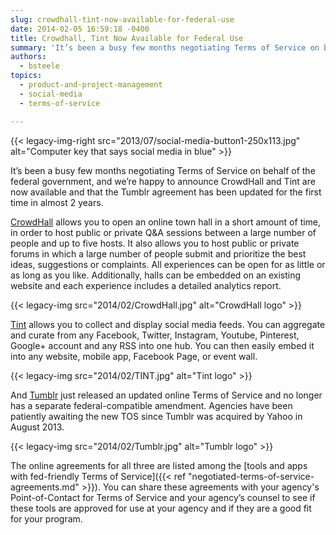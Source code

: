 ```yaml
---
slug: crowdhall-tint-now-available-for-federal-use
date: 2014-02-05 16:59:18 -0400
title: Crowdhall, Tint Now Available for Federal Use
summary: 'It’s been a busy few months negotiating Terms of Service on behalf of the federal government, and we’re happy to announce CrowdHall and Tint are now available and that the Tumblr agreement has been updated for the first time in almost 2 years.CrowdHall logo'
authors:
  - bsteele
topics:
  - product-and-project-management
  - social-media
  - terms-of-service

---
```


{{< legacy-img-right src="2013/07/social-media-button1-250x113.jpg" alt="Computer key that says social media in blue" >}}

It’s been a busy few months negotiating Terms of Service on behalf of the federal government, and we’re happy to announce CrowdHall and Tint are now available and that the Tumblr agreement has been updated for the first time in almost 2 years.

[CrowdHall](https://crowdhall.com/) allows you to open an online town hall in a short amount of time, in order to host public or private Q&A sessions between a large number of people and up to five hosts. It also allows you to host public or private forums in which a large number of people submit and prioritize the best ideas, suggestions or complaints. All experiences can be open for as little or as long as you like. Additionally, halls can be embedded on an existing website and each experience includes a detailed analytics report.

{{< legacy-img src="2014/02/CrowdHall.jpg" alt="CrowdHall logo" >}}

[Tint](http://www.tintup.com/) allows you to collect and display social media feeds. You can aggregate and curate from any Facebook, Twitter, Instagram, Youtube, Pinterest, Google+ account and any RSS into one hub. You can then easily embed it into any website, mobile app, Facebook Page, or event wall.

{{< legacy-img src="2014/02/TINT.jpg" alt="Tint logo" >}}

And [Tumblr](https://www.tumblr.com/) just released an updated online Terms of Service and no longer has a separate federal-compatible amendment. Agencies have been patiently awaiting the new TOS since Tumblr was acquired by Yahoo in August 2013.

{{< legacy-img src="2014/02/Tumblr.jpg" alt="Tumblr logo" >}}

The online agreements for all three are listed among the [tools and apps with fed-friendly Terms of Service]({{< ref "negotiated-terms-of-service-agreements.md" >}}). You can share these agreements with your agency's Point-of-Contact for Terms of Service and your agency’s counsel to see if these tools are approved for use at your agency and if they are a good fit for your program.
